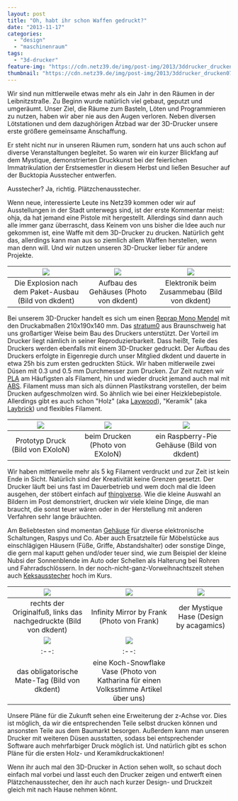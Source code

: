 ```yaml
---
layout: post
title: "Oh, habt ihr schon Waffen gedruckt?"
date: "2013-11-17"
categories: 
  - "design"
  - "maschinenraum"
tags: 
  - "3d-drucker"
feature-img: "https://cdn.netz39.de/img/post-img/2013/3ddrucker_drucken07-1440x486.jpg"
thumbnail: "https://cdn.netz39.de/img/post-img/2013/3ddrucker_drucken07-1440x486.jpg"
---
```


Wir sind nun mittlerweile etwas mehr als ein Jahr in den Räumen in der Leibnitzstraße. Zu Beginn wurde natürlich viel gebaut, geputzt und umgeräumt. Unser Ziel, die Räume zum Basteln, Löten und Programmieren zu nutzen, haben wir aber nie aus den Augen verloren. Neben diversen Lötstationen und dem dazughörigen Ätzbad war der 3D-Drucker unsere erste größere gemeinsame Anschaffung.

Er steht nicht nur in unseren Räumen rum, sondern hat uns auch schon auf diverse Veranstaltungen begleitet. So waren wir ein kurzer Blickfang auf dem Mystique, demonstrierten Druckkunst bei der feierlichen Immatrikulation der Erstsemestler in diesem Herbst und ließen Besucher auf der Bucktopia Ausstecher entwerfen.

Ausstecher? Ja, richtig. Plätzchenausstecher.

Wenn neue, interessierte Leute ins Netz39 kommen oder wir auf Ausstellungen in der Stadt unterwegs sind, ist der erste Kommentar meist: ohja, da hat jemand eine Pistole mit hergestellt. Allerdings sind dann auch alle immer ganz überrascht, dass Keinem von uns bisher die Idee auch nur gekommen ist, eine Waffe mit dem 3D-Drucker zu drucken. Natürlich geht das, allerdings kann man aus so ziemlich allem Waffen herstellen, wenn man denn will. Und wir nutzen unseren 3D-Drucker lieber für andere Projekte.

| ![](https://cdn.netz39.de/img/post-img/2013/3ddrucker_buildup00.jpg) | ![](https://cdn.netz39.de/img/post-img/2013/3ddrucker_buildup01.jpg) | ![](https://cdn.netz39.de/img/post-img/2013/3ddrucker_buildup02.jpg)
|:--:|:--:|:--:|
| Die Explosion nach dem Paket-Ausbau (Bild von dkdent)  | Aufbau des Gehäuses (Photo von dkdent) | Elektronik beim Zusammebau (Bild von dkdent) |

Bei unserem 3D-Drucker handelt es sich um einen [Reprap Mono Mendel](http://reprap.org/wiki/RepRapPro_Mendel/de) mit den Druckabmaßen 210x190x140 mm. Das [stratum0](https://stratum0.org/wiki/Hauptseite "stratum0") aus Braunschweig hat uns großartiger Weise beim Bau des Druckers unterstützt. Der Vorteil im Drucker liegt nämlich in seiner Reproduzierbarkeit. Dass heißt, Teile des Druckers werden ebenfalls mit einem 3D-Drucker gedruckt. Der Aufbau des Druckers erfolgte in Eigenregie durch unser Mitglied dkdent und dauerte in etwa 25h bis zum ersten gedruckten Stück. Wir haben mitlerweile zwei Düsen mit 0.3 und 0.5 mm Durchmesser zum Drucken. Zur Zeit nutzen wir [PLA](http://de.wikipedia.org/wiki/Polylactide "wiki PLA") am Häufigsten als Filament, hin und wieder druckt jemand auch mal mit [ABS](http://de.wikipedia.org/wiki/Acrylnitril-Butadien-Styrol "wiki ABS"). Filament muss man sich als dünnen Plastikstrang vorstellen, der beim Drucken aufgeschmolzen wird. So ähnlich wie bei einer Heizklebepistole. Allerdings gibt es auch schon "Holz" (aka [Laywood](http://www.geek.com/news/laywood-filaments-lets-you-3d-print-with-wood-1517745/)), "Keramik" (aka [Laybrick](http://reprap.org/wiki/Laybrick/de)) und flexibles Filament.

| ![](https://cdn.netz39.de/img/post-img/2013/3ddrucker_drucken08.jpg) | ![](https://cdn.netz39.de/img/post-img/2013/3ddrucker_drucken07.jpg) | ![](https://cdn.netz39.de/img/post-img/2013/3ddrucker_drucken01.jpg)
|:--:|:--:|:--:|
| Prototyp Druck (Bild von EXoloN) | beim Drucken (Photo von EXoloN) | ein Raspberry-Pie Gehäuse (Bild von dkdent) |

Wir haben mittlerweile mehr als 5 kg Filament verdruckt und zur Zeit ist kein Ende in Sicht. Natürlich sind der Kreativität keine Grenzen gesetzt. Der Drucker läuft bei uns fast im Dauerbetrieb und wem doch mal die Ideen ausgehen, der stöbert einfach auf [thingiverse](http://www.thingiverse.com/). Wie die kleine Auswahl an Bildern im Post demonstriert, drucken wir viele kleine Dinge, die man braucht, die sonst teuer wären oder in der Herstellung mit anderen Verfahren sehr lange bräuchten.

Am Beliebtesten sind momentan [Gehäuse](https://www.youtube.com/watch?v=VKavDRkdcgw) für diverse elektronische Schaltungen, Raspys und Co. Aber auch Ersatzteile für Möbelstücke aus einschlägigen Häusern (Füße, Griffe, Abstandshalter) oder sonstige Dinge, die gern mal kaputt gehen und/oder teuer sind, wie zum Beispiel der kleine Nubsi der Sonnenblende im Auto oder Schellen als Halterung bei Rohren und Fahrradschlössern. In der noch-nicht-ganz-Vorweihnachtszeit stehen auch [Keksausstecher](http://www.netz39.de/2013/weihnachsworkshopwochen-im-space/ "Keksausstecher selbst drucken im Weihnachtsworkshop bei uns") hoch im Kurs.

| ![](https://cdn.netz39.de/img/post-img/2013/3ddrucker_drucken03.jpg) | ![](https://cdn.netz39.de/img/post-img/2013/3ddrucker_drucken09.jpeg) | ![](https://cdn.netz39.de/img/post-img/2013/3ddrucker_drucken06.jpg)
|:--:|:--:|:--:|
| rechts der Originalfuß, links das nachgedruckte (Bild von dkdent) | Infinity Mirror by Frank (Photo von Frank) | der Mystique Hase (Design by acagamics) |
| ![](https://cdn.netz39.de/img/post-img/2013/3ddrucker_drucken02.jpg) | ![](https://cdn.netz39.de/img/post-img/2013/3ddrucker_drucken05.jpg) |
|:--:|:--:|
| das obligatorische Mate-Tag (Bild von dkdent)  | eine Koch-Snowflake Vase (Photo von Katharina für einen Volksstimme Artikel über uns) |

Unsere Pläne für die Zukunft sehen eine Erweiterung der z-Achse vor. Dies ist möglich, da wir die entsprechenden Teile selbst drucken können und ansonsten Teile aus dem Baumarkt besorgen. Außerdem kann man unseren Drucker mit weiteren Düsen ausstatten, sodass bei entsprechender Software auch mehrfarbiger Druck möglich ist. Und natürlich gibt es schon Pläne für die ersten Holz- und Keramikdruckaktionen!

Wenn ihr auch mal den 3D-Drucker in Action sehen wollt, so schaut doch einfach mal vorbei und lasst euch den Drucker zeigen und entwerft einen Plätzchenausstecher, den ihr auch nach kurzer Design- und Druckzeit gleich mit nach Hause nehmen könnt.
